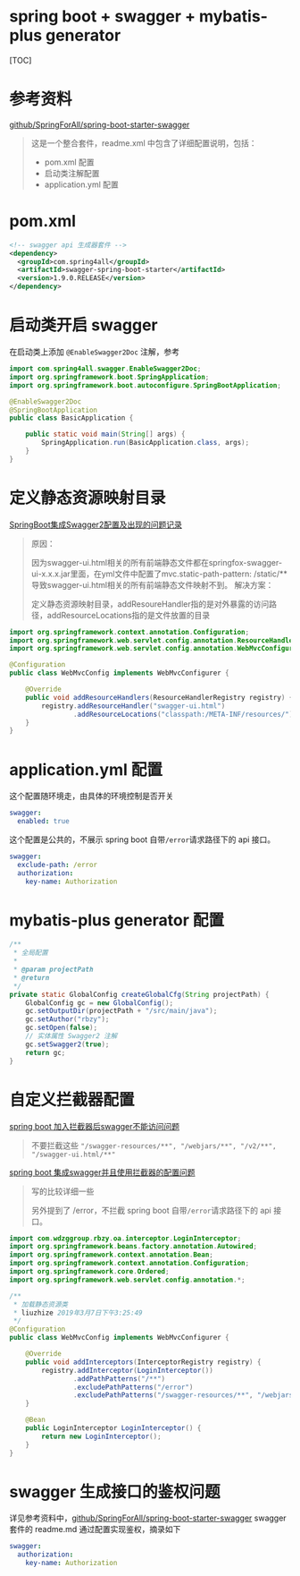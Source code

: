 # spring boot + swagger + mybatis-plus generator

[TOC]

# 参考资料

[github/SpringForAll/spring-boot-starter-swagger](https://github.com/SpringForAll/spring-boot-starter-swagger)

> 这是一个整合套件，readme.xml 中包含了详细配置说明，包括：
>
> + pom.xml 配置
> + 启动类注解配置
> + application.yml 配置

# pom.xml

```xml
<!-- swagger api 生成器套件 -->
<dependency>
  <groupId>com.spring4all</groupId>
  <artifactId>swagger-spring-boot-starter</artifactId>
  <version>1.9.0.RELEASE</version>
</dependency>
```



# 启动类开启 swagger

在启动类上添加 `@EnableSwagger2Doc` 注解，参考

```java
import com.spring4all.swagger.EnableSwagger2Doc;
import org.springframework.boot.SpringApplication;
import org.springframework.boot.autoconfigure.SpringBootApplication;

@EnableSwagger2Doc
@SpringBootApplication
public class BasicApplication {

    public static void main(String[] args) {
        SpringApplication.run(BasicApplication.class, args);
    }
}
```

# 定义静态资源映射目录

[SpringBoot集成Swagger2配置及出现的问题记录](https://blog.csdn.net/sinat_39456789/article/details/86673628)

> 原因：
>
> 因为swagger-ui.html相关的所有前端静态文件都在springfox-swagger-ui-x.x.x.jar里面，在yml文件中配置了mvc.static-path-pattern: /static/** 导致swagger-ui.html相关的所有前端静态文件映射不到。
> 解决方案：
>
> 定义静态资源映射目录，addResoureHandler指的是对外暴露的访问路径，addResourceLocations指的是文件放置的目录
>
> 

```java
import org.springframework.context.annotation.Configuration;
import org.springframework.web.servlet.config.annotation.ResourceHandlerRegistry;
import org.springframework.web.servlet.config.annotation.WebMvcConfigurer;

@Configuration
public class WebMvcConfig implements WebMvcConfigurer {

    @Override
    public void addResourceHandlers(ResourceHandlerRegistry registry) {
        registry.addResourceHandler("swagger-ui.html")
                .addResourceLocations("classpath:/META-INF/resources/");
    }
}
```

# application.yml 配置

这个配置随环境走，由具体的环境控制是否开关

```yml
swagger:
  enabled: true
```

这个配置是公共的，不展示 spring boot 自带`/error`请求路径下的 api 接口。

```yml
swagger:
  exclude-path: /error
  authorization:
    key-name: Authorization
```

# mybatis-plus generator 配置

```java
/**
 * 全局配置
 *
 * @param projectPath
 * @return
 */
private static GlobalConfig createGlobalCfg(String projectPath) {
    GlobalConfig gc = new GlobalConfig();
    gc.setOutputDir(projectPath + "/src/main/java");
    gc.setAuthor("rbzy");
    gc.setOpen(false);
    // 实体属性 Swagger2 注解
    gc.setSwagger2(true);
    return gc;
}
```

# 自定义拦截器配置

[spring boot 加入拦截器后swagger不能访问问题](https://blog.csdn.net/liu0bing/article/details/80826590)

> 不要拦截这些 `"/swagger-resources/**", "/webjars/**", "/v2/**", "/swagger-ui.html/**"`

[spring boot 集成swagger并且使用拦截器的配置问题](https://segmentfault.com/a/1190000018913038)

> 写的比较详细一些
>
> 另外提到了 /error，不拦截 spring boot 自带`/error`请求路径下的 api 接口。

```java
import com.wdzggroup.rbzy.oa.interceptor.LoginInterceptor;
import org.springframework.beans.factory.annotation.Autowired;
import org.springframework.context.annotation.Bean;
import org.springframework.context.annotation.Configuration;
import org.springframework.core.Ordered;
import org.springframework.web.servlet.config.annotation.*;

/**
 * 加载静态资源类
 * liuzhize 2019年3月7日下午3:25:49
 */
@Configuration
public class WebMvcConfig implements WebMvcConfigurer {

    @Override
    public void addInterceptors(InterceptorRegistry registry) {
        registry.addInterceptor(LoginInterceptor())
                .addPathPatterns("/**")
                .excludePathPatterns("/error")
                .excludePathPatterns("/swagger-resources/**", "/webjars/**", "/v2/**", "/swagger-ui.html");
    }

    @Bean
    public LoginInterceptor LoginInterceptor() {
        return new LoginInterceptor();
    }
}
```

# swagger 生成接口的鉴权问题

详见参考资料中，[github/SpringForAll/spring-boot-starter-swagger](https://github.com/SpringForAll/spring-boot-starter-swagger) swagger 套件的 readme.md 通过配置实现鉴权，摘录如下

```yml
swagger:
  authorization:
    key-name: Authorization
```


